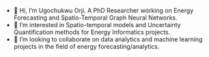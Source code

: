 - 👋 Hi, I’m Ugochukwu Orji. A PhD Researcher working on Energy Forecasting and Spatio-Temporal Graph Neural Networks.
- 👀 I’m interested in Spatio-temporal models and Uncertainty Quantification methods for Energy Informatics projects.
- 💞️ I’m looking to collaborate on data analytics and machine learning projects in the field of energy forecasting/analytics.


<!---
ugoorji12/ugoorji12 is a ✨ special ✨ repository because its `README.md` (this file) appears on your GitHub profile.
You can click the Preview link to take a look at your changes.
--->
